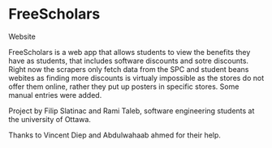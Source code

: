 # FreeScholars
Website

FreeScholars is a web app that allows students to view the benefits they have as students, that includes software discounts
and sotre discounts. Right now the scrapers only fetch data from the SPC and student beans webites as finding more discounts is virtualy impossible as the stores do not offer them online, rather they put up posters in specific stores. Some manual entries
were added.

Project by Filip Slatinac and Rami Taleb, software engineering students at the university of Ottawa. 

Thanks to Vincent Diep and Abdulwahaab ahmed for their help. 
